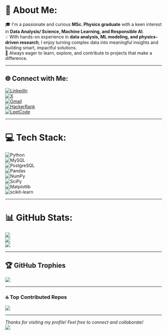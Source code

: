 # 💫 About Me:
🎓 I'm a passionate and curious **MSc. Physics graduate** with a keen interest in **Data Analysis/ Science, Machine Learning, and Responsible AI**.  
💡 With hands-on experience in **data analysis, ML modeling, and physics-driven research**, I enjoy turning complex data into meaningful insights and building smart, impactful solutions.  
🚀 Always eager to learn, explore, and contribute to projects that make a difference.  

---

## 🌐 Connect with Me:
[![LinkedIn](https://img.shields.io/badge/LinkedIn-0077B5.svg?style=for-the-badge&logo=linkedin&logoColor=white)](https://linkedin.com/in/sakshi-bisht)  
[![X](https://img.shields.io/badge/Twitter-000000.svg?style=for-the-badge&logo=x&logoColor=white)](https://x.com/sakshibisht025)  
[![Gmail](https://img.shields.io/badge/Gmail-D14836.svg?style=for-the-badge&logo=gmail&logoColor=white)](mailto:sakshibisht025@gmail.com)  
[![HackerRank](https://img.shields.io/badge/HackerRank-2EC866.svg?style=for-the-badge&logo=hackerrank&logoColor=white)](https://www.hackerrank.com/sakshibisht025)  
[![LeetCode](https://img.shields.io/badge/LeetCode-FFA116.svg?style=for-the-badge&logo=leetcode&logoColor=black)](https://leetcode.com/Sakshi_Bisht025)  

---

# 💻 Tech Stack:
![Python](https://img.shields.io/badge/Python-3670A0?style=for-the-badge&logo=python&logoColor=ffdd54)  
![MySQL](https://img.shields.io/badge/MySQL-4479A1.svg?style=for-the-badge&logo=mysql&logoColor=white)  
![PostgreSQL](https://img.shields.io/badge/Postgres-316192.svg?style=for-the-badge&logo=postgresql&logoColor=white)  
![Pandas](https://img.shields.io/badge/Pandas-150458.svg?style=for-the-badge&logo=pandas&logoColor=white)  
![NumPy](https://img.shields.io/badge/Numpy-013243.svg?style=for-the-badge&logo=numpy&logoColor=white)  
![SciPy](https://img.shields.io/badge/SciPy-0C55A5.svg?style=for-the-badge&logo=scipy&logoColor=white)  
![Matplotlib](https://img.shields.io/badge/Matplotlib-ffffff.svg?style=for-the-badge&logo=matplotlib&logoColor=black)  
![scikit-learn](https://img.shields.io/badge/scikit--learn-F7931E.svg?style=for-the-badge&logo=scikit-learn&logoColor=white)  

---

# 📊 GitHub Stats:
![](https://github-readme-stats.vercel.app/api?username=sakshii-02&theme=radical&hide_border=false&include_all_commits=true&count_private=true)  
![](https://nirzak-streak-stats.vercel.app/?user=sakshii-02&theme=radical&hide_border=false)  
![](https://github-readme-stats.vercel.app/api/top-langs/?username=sakshii-02&theme=radical&hide_border=false&include_all_commits=true&count_private=true&layout=compact)  

---

## 🏆 GitHub Trophies
![](https://github-profile-trophy.vercel.app/?username=sakshii-02&theme=radical&no-frame=true&no-bg=false&margin-w=4)  

---

### 🔝 Top Contributed Repos
![](https://github-contributor-stats.vercel.app/api?username=sakshii-02&limit=5&theme=radical&combine_all_yearly_contributions=true)  

---

 *Thanks for visiting my profile! Feel free to connect and collaborate!*   
[![](https://visitcount.itsvg.in/api?id=sakshii-02&icon=6&color=9)](https://visitcount.itsvg.in)  

<!-- Profile generated with 💜 by GPRM ( https://gprm.itsvg.in ) -->
